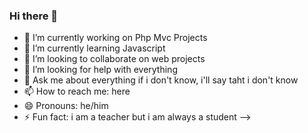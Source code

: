 ### Hi there 👋

- 🔭 I’m currently working on Php Mvc Projects
- 🌱 I’m currently learning Javascript
- 👯 I’m looking to collaborate on web projects
- 🤔 I’m looking for help with everything
- 💬 Ask me about everything if i don't know, i'll say taht i don't know
- 📫 How to reach me: here
- 😄 Pronouns: he/him
- ⚡ Fun fact: i am a teacher but i am always a student
-->
